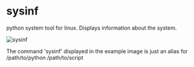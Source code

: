 # sysinf
python system tool for linux. Displays information about the system.


![sysinf](https://storage.googleapis.com/rfitzhugh/photos/sysinf_example.png)

The command 'sysinf' displayed in the example image is just an alias for /path/to/python /path/to/script
